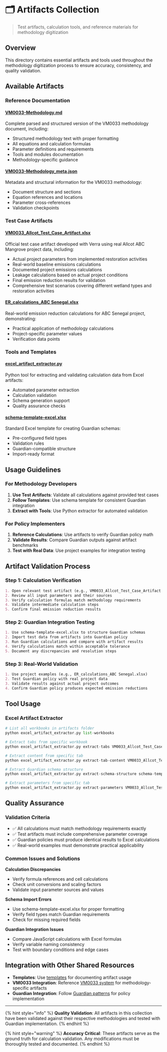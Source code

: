 # 🗂️ Artifacts Collection

> Test artifacts, calculation tools, and reference materials for methodology digitization

## Overview

This directory contains essential artifacts and tools used throughout the methodology digitization process to ensure accuracy, consistency, and quality validation.

## Available Artifacts

### Reference Documentation

#### [VM0033-Methodology.md](VM0033-Methodology.md)

Complete parsed and structured version of the VM0033 methodology document, including:

* Structured methodology text with proper formatting
* All equations and calculation formulas
* Parameter definitions and requirements
* Tools and modules documentation
* Methodology-specific guidance

#### [VM0033-Methodology\_meta.json](VM0033-Methodology_meta.json)

Metadata and structural information for the VM0033 methodology:

* Document structure and sections
* Equation references and locations
* Parameter cross-references
* Validation checkpoints

### Test Case Artifacts

#### [VM0033\_Allcot\_Test\_Case\_Artifact.xlsx](VM0033_Allcot_Test_Case_Artifact.xlsx)

Official test case artifact developed with Verra using real Allcot ABC Mangrove project data, including:

* Actual project parameters from implemented restoration activities
* Real-world baseline emissions calculations
* Documented project emissions calculations
* Leakage calculations based on actual project conditions
* Final emission reduction results for validation
* Comprehensive test scenarios covering different wetland types and restoration activities

#### [ER\_calculations\_ABC Senegal.xlsx](ER_calculations_ABC%20Senegal.xlsx)

Real-world emission reduction calculations for ABC Senegal project, demonstrating:

* Practical application of methodology calculations
* Project-specific parameter values
* Verification data points

### Tools and Templates

#### [excel\_artifact\_extractor.py](excel_artifact_extractor.py)

Python tool for extracting and validating calculation data from Excel artifacts:

* Automated parameter extraction
* Calculation validation
* Schema generation support
* Quality assurance checks

#### [schema-template-excel.xlsx](schema-template-excel.xlsx)

Standard Excel template for creating Guardian schemas:

* Pre-configured field types
* Validation rules
* Guardian-compatible structure
* Import-ready format

## Usage Guidelines

### For Methodology Developers

1. **Use Test Artifacts**: Validate all calculations against provided test cases
2. **Follow Templates**: Use schema template for consistent Guardian integration
3. **Extract with Tools**: Use Python extractor for automated validation

### For Policy Implementers

1. **Reference Calculations**: Use artifacts to verify Guardian policy math
2. **Validate Results**: Compare Guardian outputs against artifact benchmarks
3. **Test with Real Data**: Use project examples for integration testing

## Artifact Validation Process

### Step 1: Calculation Verification

```markdown
1. Open relevant test artifact (e.g., VM0033_Allcot_Test_Case_Artifact.xlsx)
2. Review all input parameters and their sources
3. Verify calculation formulas match methodology requirements
4. Validate intermediate calculation steps
5. Confirm final emission reduction results
```

### Step 2: Guardian Integration Testing

```markdown
1. Use schema-template-excel.xlsx to structure Guardian schemas
2. Import test data from artifacts into Guardian policy
3. Run Guardian calculations and compare with artifact results
4. Verify calculations match within acceptable tolerance
5. Document any discrepancies and resolution steps
```

### Step 3: Real-World Validation

```markdown
1. Use project examples (e.g., ER_calculations_ABC Senegal.xlsx)
2. Test Guardian policy with real project data
3. Validate results against actual project outcomes
4. Confirm Guardian policy produces expected emission reductions
```

## Tool Usage

### Excel Artifact Extractor

```python
# List all workbooks in artifacts folder
python excel_artifact_extractor.py list-workbooks

# Extract tabs from specific workbook
python excel_artifact_extractor.py extract-tabs VM0033_Allcot_Test_Case_Artifact.xlsx

# Extract content from specific tab
python excel_artifact_extractor.py extract-tab-content VM0033_Allcot_Test_Case_Artifact.xlsx "ProjectBoundary"

# Extract Guardian schema structure
python excel_artifact_extractor.py extract-schema-structure schema-template-excel.xlsx

# Extract parameters from specific tab
python excel_artifact_extractor.py extract-parameters VM0033_Allcot_Test_Case_Artifact.xlsx "StratumLevelInput + UI Req"
```

## Quality Assurance

### Validation Criteria

* ✅ All calculations must match methodology requirements exactly
* ✅ Test artifacts must include comprehensive parameter coverage
* ✅ Guardian policies must produce identical results to Excel calculations
* ✅ Real-world examples must demonstrate practical applicability

### Common Issues and Solutions

**Calculation Discrepancies**

* Verify formula references and cell calculations
* Check unit conversions and scaling factors
* Validate input parameter sources and values

**Schema Import Errors**

* Use schema-template-excel.xlsx for proper formatting
* Verify field types match Guardian requirements
* Check for missing required fields

**Guardian Integration Issues**

* Compare JavaScript calculations with Excel formulas
* Verify variable naming consistency
* Test with boundary conditions and edge cases

## Integration with Other Shared Resources

* **Templates**: Use [templates](../templates/) for documenting artifact usage
* **VM0033 Integration**: Reference [VM0033 system](../vm0033-integration/) for methodology-specific artifacts
* **Guardian Integration**: Follow [Guardian patterns](../guardian-integration/) for policy implementation

***

{% hint style="info" %}
**Quality Validation**: All artifacts in this collection have been validated against their respective methodologies and tested with Guardian implementation.
{% endhint %}

{% hint style="warning" %}
**Accuracy Critical**: These artifacts serve as the ground truth for calculation validation. Any modifications must be thoroughly tested and documented.
{% endhint %}
